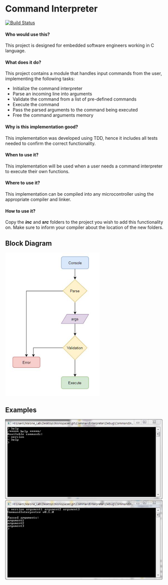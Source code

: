 # Command Interpreter

[![Build Status](https://travis-ci.org/miguelmoraperea/CommandInterpreter.svg?branch=master)](https://travis-ci.org/miguelmoraperea/CommandInterpreter)

#### Who would use this?
This project is designed for embedded software engineers working in C language.

#### What does it do?
This project contains a module that handles input commands from the user, implementing the following tasks:

-	Initialize the command interpreter
-	Parse an incoming line into arguments
-	Validate the command from a list of pre-defined commands
-	Execute the command 
-	Pass the parsed arguments to the command being executed
-	Free the command arguments memory

#### Why is this implementation good?
This implementation was developed using TDD, hence it includes all tests needed to confirm the correct functionality.

#### When to use it?
This implementation will be used when a user needs a command interpreter to execute their own functions.

#### Where to use it?
This implementation can be compiled into any microcontroller using the appropriate compiler and linker.

#### How to use it?
Copy the _**inc**_ and _**src**_ folders to the project you wish to add this functionality on. Make sure to inform your compiler about the location of the new folders.


## Block Diagram
<img src="images/Command_Interpreter_Block_Diagram.JPG" width = "300">

## Examples
<img src="images/help_command.JPG" width = "500">

<img src="images/version_command_with_arguments.JPG" width = "500">